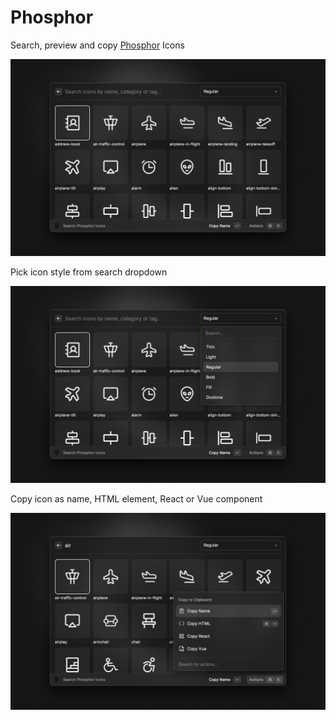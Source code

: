 # Phosphor

Search, preview and copy [Phosphor](https://phosphoricons.com/) Icons

![main](metadata/phosphor-icons-1.png)

Pick icon style from search dropdown

![dropdown](metadata/phosphor-icons-2.png)

Copy icon as name, HTML element, React or Vue component

![actions](metadata/phosphor-icons-3.png)